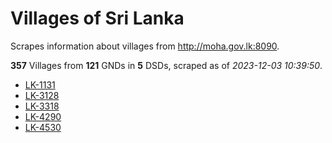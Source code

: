 # Villages of Sri Lanka

Scrapes information about villages from http://moha.gov.lk:8090.

**357** Villages from **121** GNDs in **5** DSDs, scraped as of *2023-12-03 10:39:50*.
* [LK-1131](data\villages\LK-1131.json)
* [LK-3128](data\villages\LK-3128.json)
* [LK-3318](data\villages\LK-3318.json)
* [LK-4290](data\villages\LK-4290.json)
* [LK-4530](data\villages\LK-4530.json)